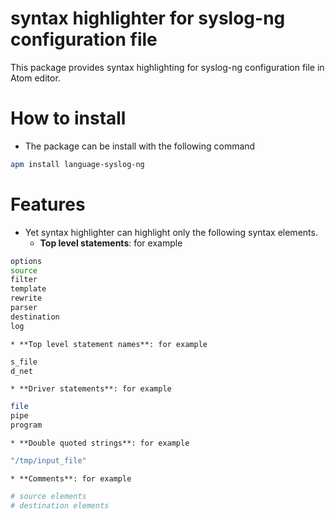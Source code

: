 # syntax highlighter for syslog-ng configuration file

This package provides syntax highlighting for syslog-ng configuration file in Atom editor.

# How to install
 * The package can be install with the following command
```bash
apm install language-syslog-ng
```

# Features
* Yet syntax highlighter can highlight only the following syntax elements.
    * **Top level statements**: for example
```bash
options
source
filter
template
rewrite
parser
destination
log
```
    * **Top level statement names**: for example
```bash
s_file
d_net
```
    * **Driver statements**: for example
```bash
file
pipe
program
```
    * **Double quoted strings**: for example
```bash
"/tmp/input_file"
```
    * **Comments**: for example
```bash
# source elements
# destination elements
```
